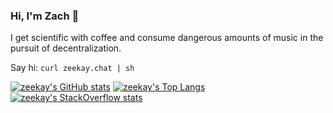 ### Hi, I'm Zach 👋

I get scientific with coffee and consume dangerous amounts of music in the pursuit of decentralization.

Say hi: `curl zeekay.chat | sh`

[![zeekay's GitHub stats](https://github-readme-stats.vercel.app/api?username=zeekay&count_private=true&show_icons=true&title_color=fff&icon_color=79ff97&text_color=9f9f9f&bg_color=151515)](https://github.com/zeekay)
[![zeekay's Top Langs](https://github-readme-stats.vercel.app/api/top-langs/?username=zeekay&langs_count=8&layout=compact)](https://github.com/zeekay)
[![zeekay's StackOverflow stats](https://github-readme-stackoverflow.vercel.app/?userID=641766)](https://stackoverflow.com/users/641766/zeekay)
